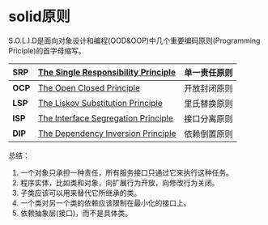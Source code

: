 # solid原则

S.O.L.I.D是面向对象设计和编程\(OOD&OOP\)中几个重要编码原则\(Programming Priciple\)的首字母缩写。

| **SRP** | [The Single Responsibility Principle](http://www.objectmentor.com/resources/articles/srp.pdf) | 单一责任原则 |
| :--- | :--- | :--- |
| **OCP** | [The Open Closed Principle](http://www.objectmentor.com/resources/articles/ocp.pdf) | 开放封闭原则 |
| **LSP** | [The Liskov Substitution Principle](http://www.objectmentor.com/resources/articles/lsp.pdf) | 里氏替换原则 |
| **ISP** | [The Interface Segregation Principle](http://www.objectmentor.com/resources/articles/isp.pdf) | 接口分离原则 |
| **DIP** | [The Dependency Inversion Principle](http://www.objectmentor.com/resources/articles/dip.pdf) | 依赖倒置原则 |

总结：

1. 一个对象只承担一种责任，所有服务接口只通过它来执行这种任务。
2. 程序实体，比如类和对象，向扩展行为开放，向修改行为关闭。
3. 子类应该可以用来替代它所继承的类。
4. 一个类对另一个类的依赖应该限制在最小化的接口上。
5. 依赖抽象层\(接口\)，而不是具体类。



  


